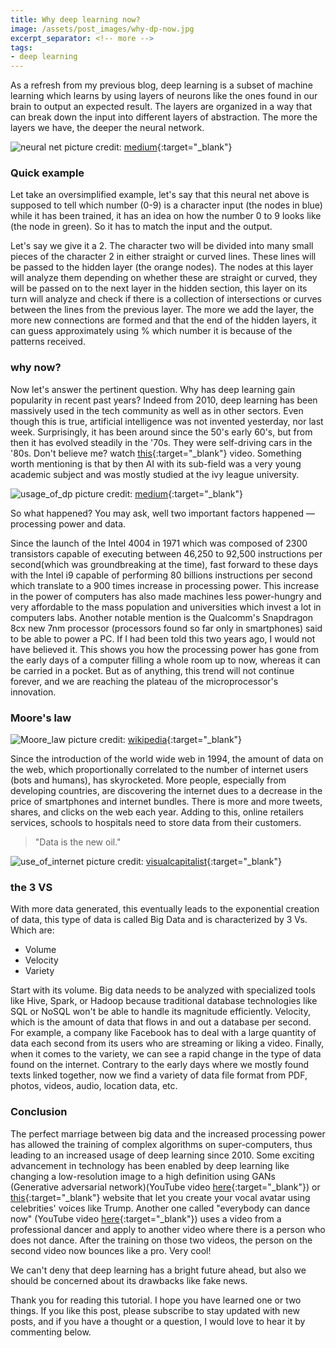 ```yaml
---
title: Why deep learning now?
image: /assets/post_images/why-dp-now.jpg
excerpt_separator: <!-- more -->
tags:
- deep learning
---
```


As a refresh from my previous blog, deep learning is a subset of machine learning which learns by using layers of neurons like the ones found in our brain to output an expected result. The layers are organized in a way that can break down the input into different layers of abstraction. The more the layers we have, the deeper the neural network.<!-- more -->

![neural net](/blog/assets/post_cont_image/nn.jpeg)
picture credit: [medium](https://medium.com/xanaduai/making-a-neural-network-quantum-34069e284bcf){:target="_blank"}

### Quick example

Let take an oversimplified example, let's say that this neural net above is supposed to tell which number (0-9) is a character input (the nodes in blue) while it has been trained, it has an idea on how the number 0 to 9 looks like (the node in green). So it has to match the input and the output.

Let's say we give it a 2. The character two will be divided into many small pieces of the character 2 in either straight or curved lines. These lines will be passed to the hidden layer (the orange nodes). The nodes at this layer will analyze them depending on whether these are straight or curved, they will be passed on to the next layer in the hidden section, this layer on its turn will analyze and check if there is a collection of intersections or curves between the lines from the previous layer. The more we add the layer, the more new connections are formed and that the end of the hidden layers, it can guess approximately using % which number it is because of the patterns received.

### why now?

Now let's answer the pertinent question. Why has deep learning gain popularity in recent past years? Indeed from 2010, deep learning has been massively used in the tech community as well as in other sectors. Even though this is true, artificial intelligence was not invented yesterday, nor last week. Surprisingly, it has been around since the 50's early 60's, but from then it has evolved steadily in the '70s. They were self-driving cars in the '80s. Don't believe me? watch [this](https://www.youtube.com/watch?v=_HbVWm7wdmE){:target="_blank"} video. Something worth mentioning is that by then AI with its sub-field was a very young academic subject and was mostly studied at the ivy league university.

![usage_of_dp](/blog/assets/post_cont_image/usage-dp.png)
picture credit: [medium](https://blog.ai-academy.com/six-graphs-to-understand-the-state-of-ai-academic-research-3a79cac4c9c2){:target="_blank"}

So what happened? You may ask, well two important factors happened — processing power and data.

Since the launch of the Intel 4004 in 1971 which was composed of 2300 transistors capable of executing between 46,250 to 92,500 instructions per second(which was groundbreaking at the time), fast forward to these days with the Intel i9 capable of performing 80 billions instructions per second which translate to a 900 times increase in processing power. This increase in the power of computers has also made machines less power-hungry and very affordable to the mass population and universities which invest a lot in computers labs. Another notable mention is the Qualcomm's Snapdragon 8cx new 7nm processor (processors found so far only in smartphones) said to be able to power a PC. If I had been told this two years ago, I would not have believed it. This shows you how the processing power has gone from the early days of a computer filling a whole room up to now, whereas it can be carried in a pocket. But as of anything, this trend will not continue forever, and we are reaching the plateau of the microprocessor's innovation.

### Moore's law

![Moore_law](/blog/assets/post_cont_image/mlaw.jpg)
picture credit: [wikipedia](https://en.wikipedia.org/wiki/Moore%27s_law){:target="_blank"}

Since the introduction of the world wide web in 1994, the amount of data on the web, which proportionally correlated to the number of internet users (bots and humans), has skyrocketed. More people, especially from developing countries, are discovering the internet dues to a decrease in the price of smartphones and internet bundles. There is more and more tweets, shares, and clicks on the web each year. Adding to this, online retailers services, schools to hospitals need to store data from their customers.

> "Data is the new oil."

![use_of_internet](/blog/assets/post_cont_image/web-per-min.jpg)
picture credit: [visualcapitalist](https://www.visualcapitalist.com/internet-minute-2018/){:target="_blank"}

### the 3 VS

With more data generated, this eventually leads to the exponential creation of data, this type of data is called Big Data and is characterized by 3 Vs. Which are:

* Volume
* Velocity
* Variety

Start with its volume. Big data needs to be analyzed with specialized tools like Hive, Spark, or Hadoop because traditional database technologies like SQL or NoSQL won't be able to handle its magnitude efficiently. Velocity, which is the amount of data that flows in and out a database per second. For example, a company like Facebook has to deal with a large quantity of data each second from its users who are streaming or liking a video. Finally, when it comes to the variety, we can see a rapid change in the type of data found on the internet. Contrary to the early days where we mostly found texts linked together, now we find a variety of data file format from PDF, photos, videos, audio, location data, etc.

### Conclusion

The perfect marriage between big data and the increased processing power has allowed the training of complex algorithms on super-computers, thus leading to an increased usage of deep learning since 2010. Some exciting advancement in technology has been enabled by deep learning like changing a low-resolution image to a high definition using GANs (Generative adversarial network)(YouTube video [here](https://www.youtube.com/watch?v=HvH0b9K_Iro){:target="_blank"}) or [this](https://lyrebird.ai/){:target="_blank"} website that let you create your vocal avatar using celebrities' voices like Trump. Another one called "everybody can dance now" (YouTube video [here](https://www.youtube.com/watch?v=WzRonX_bs34){:target="_blank"}) uses a video from a professional dancer and apply to another video where there is a person who does not dance. After the training on those two videos, the person on the second video now bounces like a pro. Very cool!

We can't deny that deep learning has a bright future ahead, but also we should be concerned about its drawbacks like fake news.

Thank you for reading this tutorial. I hope you have learned one or two things. If you like this post, please subscribe to stay updated with new posts, and if you have a thought or a question, I would love to hear it by commenting below.